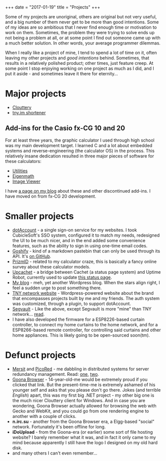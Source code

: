 +++
date = "2017-01-19"
title = "Projects"
+++

Some of my projects are unoriginal, others are original but not very useful, and a big number of them never get to be more than good intentions. Some of my ideas are so ambitious that I never find enough time or motivation to work on them. Sometimes, the problem they were trying to solve ends up not being a problem at all, or at some point I find out someone came up with a much better solution. In other words, your average programmer dilemmas.

When I really like a project of mine, I tend to spend a lot of time on it, often leaving my other projects and _good intentions_ behind. Sometimes, that results in a relatively polished product; other times, just feature creep. At some point I stop enjoying working on one project as much as I did, and I put it aside - and sometimes leave it there for eternity...

# Major projects

- [Clouttery](/projects/clouttery)
- [tny.im shortener](/projects/tnyim)

## Add-ins for the Casio fx-CG 10 and 20

For at least three years, the graphic calculator I used through high school was my main development target. I learned C and a lot about embedded systems and reverse-engineering (the calculator OS) in the process. This relatively insane dedication resulted in three major pieces of software for these calculators:

- [Utilities](/projects/utilities)
- [Eigenmath](/projects/eigenmath)
- [Image Viewer](/projects/imageviewer)

I have [a page on my blog](https://gbl08ma.com/casio-prizm-software/) about these and other discontinued add-ins. I have moved on from fx-CG 20 development.

# Smaller projects

- [dotAccount](https://dotaccount.tny.im) - a single sign-on service for my websites. I took CubicleSoft's SSO system, configured it to match my needs, redesigned the UI to be much nicer, and in the end added some convenience features, such as the ability to sign in using one-time email codes.
- [Goshify](http://goshify.tny.im/) - kind of a markdown pastebin that can only be used through its API. It's [on GitHub](https://github.com/tnyim/goshify).
- [PrizmID](https://prizmid.tny.im/) - related to my calculator craze, this is basically a fancy online survey about these calculator models.
- [Upcachet](https://github.com/tnyim/upcachet) - a bridge between Cachet (a status page system) and Uptime Robot, currently used to update [this status page](http://status.tny.im).
- [My blog](https://gbl08ma.com) - meh, yet another Wordpress blog. When the stars align right, I feel a sudden urge to post something there.
- [TNY network website](https://i.tny.im/) - Wordpress-powered website about the brand that encompasses projects built by me and my friends. The auth system was customized, through a plugin, to support dotAccount.
- [Segvault](http://segvault.tny.im/) - Like the above, except Segvault is more "mine" than TNY network... [read](https://i.tny.im/?p=552).
- I have also developed the firmware for a ESP8226-based curtain controller, to connect my home curtains to the home network, and for a ESP8266-based remote controller, for controlling said curtains and other home appliances. This is likely going to be open-sourced soon(tm).

# Defunct projects

- [Mersit](https://gbl08ma.com/distributed-systems-and-mersit-a-tiny-server-redundancy-manager/) and [PicoRed](https://github.com/tnyim/picored) - me dabbling in distributed systems for server redundancy management. Read: [one](https://gbl08ma.com/distributed-systems-and-mersit-a-tiny-server-redundancy-manager/), [two](https://gbl08ma.com/the-stack-powering-tny-im-goodbye-redundancy-the-end-of-an-era/).
- [Goona Browser](http://goonabrowser.sourceforge.net/en/index.html) - 14-year-old-me would be extremely proud if you clicked that link. But the present-time-me is extremely ashamed of his younger self and asks that you please don't go there. Jokes (and terrible _English_) apart, this was my first big .NET project - my other big one is the much nicer Clouttery client for Windows. And in case you are wondering, Goona Browser actually allowed for browsing the web with Gecko and WebKit, and you could go from one rendering engine to another with a couple of clicks.
- **n.irc.su** - another from the Goona Browser era, a Elgg-based "social" network. Fortunately it's been offline for long.
- **iDoUpload** - from the Goona-era (or earlier) some sort of file hosting website? I barely remember what it was, and in fact it only came to my mind because apparently I still have the logo I designed on my old hard disk.
- and many others I can't even remember...
